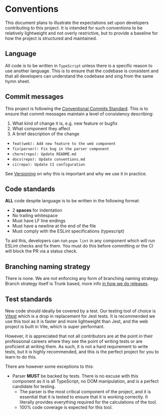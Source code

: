 # Conventions
This document plans to illustrate the expectations set upon developers contributing to this project. It is intended for such conventions to be relatively lightweight and not overly restrictive, but to provide a baseline for how the project is structured and maintained.

## Language
All code is to be written in `TypeScript` unless there is a specific reason to use another language. This is to ensure that the codebase is consistent and that all developers can understand the codebase and sing from the same hymn sheet.

## Commit messages
This project is following the [Conventional Commits Standard](https://www.conventionalcommits.org/en/v1.0.0/#summary). This is to ensure that commit messages maintain a level of consistency describing:

1. What kind of change it is, e.g. new feature or bugfix
2. What component they affect
3. A brief description of the change

- `feat(web): Add new feature to the web component`
- `fix(parser): Fix bug in the parser component`
- `chore(repo): Update README.md`
- `docs(repo): Update conventions.md`
- `ci(repo): Update CI configuration`

See [Versioning](./versioning.md) on why this is important and why we use it in practice.

## Code standards
**ALL** code despite language is to be written in the following format:

- 2 **spaces** for indentation
- No trailing whitespace
- Must have LF line endings
- Must have a newline at the end of the file
- Must comply with the ESLint specifications (typescript)

To aid this, developers can run `pnpm lint` in any component which will run ESLint checks and fix them. You must do this before committing or the CI will block the PR via a status check.

## Branching naming strategy
There is none. We are not enforcing any form of branching naming strategy. Branch strategy itself is Trunk based, more info [in how we do releases](./how-do-we-release.md).

## Test standards
New code should ideally be covered by a test. Our testing tool of choice is [Vitest](https://vitest.dev/guide/) which is a drop in replacement for Jest tests. It is recommended we use this tool as it is faster and more lightweight than Jest, and the web project is built in Vite, which is super performant.

However, it is appreciated that not all contributors are at the point in their professional careers where they see the point of writing tests or are proficient at writing them. As such, it is not a hard requirement to write tests, but it is highly recommended, and this is the perfect project for you to learn to do this.

There are however some exceptions to this:

* Parser **MUST** be backed by tests. There is no excuse with this component as it is all TypeScript, no DOM manipulation, and is a perfect candidate for testing.
  * The parser is the most critical component of the project, and it is essential that it is tested to ensure that it is working correctly. It literally provides everything required for the calculations of the tool.
  * 100% code coverage is expected for this tool.